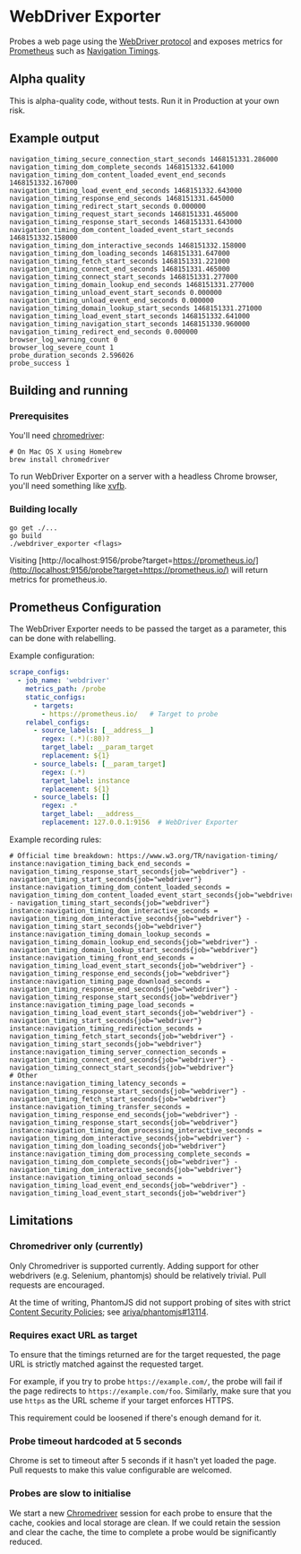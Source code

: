 # WebDriver Exporter

Probes a web page using the [WebDriver protocol][] and exposes metrics for
[Prometheus][] such as [Navigation Timings][].

[Prometheus]: https://prometheus.io/
[Navigation Timings]: https://www.w3.org/TR/navigation-timing/
[WebDriver protocol]: https://www.w3.org/TR/webdriver/

## Alpha quality

This is alpha-quality code, without tests. Run it in Production at your own
risk.

## Example output

```
navigation_timing_secure_connection_start_seconds 1468151331.286000
navigation_timing_dom_complete_seconds 1468151332.641000
navigation_timing_dom_content_loaded_event_end_seconds 1468151332.167000
navigation_timing_load_event_end_seconds 1468151332.643000
navigation_timing_response_end_seconds 1468151331.645000
navigation_timing_redirect_start_seconds 0.000000
navigation_timing_request_start_seconds 1468151331.465000
navigation_timing_response_start_seconds 1468151331.643000
navigation_timing_dom_content_loaded_event_start_seconds 1468151332.158000
navigation_timing_dom_interactive_seconds 1468151332.158000
navigation_timing_dom_loading_seconds 1468151331.647000
navigation_timing_fetch_start_seconds 1468151331.221000
navigation_timing_connect_end_seconds 1468151331.465000
navigation_timing_connect_start_seconds 1468151331.277000
navigation_timing_domain_lookup_end_seconds 1468151331.277000
navigation_timing_unload_event_start_seconds 0.000000
navigation_timing_unload_event_end_seconds 0.000000
navigation_timing_domain_lookup_start_seconds 1468151331.271000
navigation_timing_load_event_start_seconds 1468151332.641000
navigation_timing_navigation_start_seconds 1468151330.960000
navigation_timing_redirect_end_seconds 0.000000
browser_log_warning_count 0
browser_log_severe_count 1
probe_duration_seconds 2.596026
probe_success 1
```

## Building and running

### Prerequisites

You'll need [chromedriver][]:

    # On Mac OS X using Homebrew
    brew install chromedriver

To run WebDriver Exporter on a server with a headless Chrome browser,
you'll need something like [xvfb][].

[chromedriver]: https://sites.google.com/a/chromium.org/chromedriver/
[xvfb]: https://www.x.org/archive/X11R7.6/doc/man/man1/Xvfb.1.xhtml

### Building locally

    go get ./...
    go build
    ./webdriver_exporter <flags>

Visiting [http://localhost:9156/probe?target=https://prometheus.io/](http://localhost:9156/probe?target=https://prometheus.io/)
will return metrics for prometheus.io.

## Prometheus Configuration

The WebDriver Exporter needs to be passed the target as a parameter,
this can be done with relabelling.

Example configuration:

```yaml
scrape_configs:
  - job_name: 'webdriver'
    metrics_path: /probe
    static_configs:
      - targets:
        - https://prometheus.io/   # Target to probe
    relabel_configs:
      - source_labels: [__address__]
        regex: (.*)(:80)?
        target_label: __param_target
        replacement: ${1}
      - source_labels: [__param_target]
        regex: (.*)
        target_label: instance
        replacement: ${1}
      - source_labels: []
        regex: .*
        target_label: __address__
        replacement: 127.0.0.1:9156  # WebDriver Exporter
```


Example recording rules:

```
# Official time breakdown: https://www.w3.org/TR/navigation-timing/
instance:navigation_timing_back_end_seconds = navigation_timing_response_start_seconds{job="webdriver"} - navigation_timing_start_seconds{job="webdriver"}
instance:navigation_timing_dom_content_loaded_seconds = navigation_timing_dom_content_loaded_event_start_seconds{job="webdriver"} - navigation_timing_start_seconds{job="webdriver"}
instance:navigation_timing_dom_interactive_seconds = navigation_timing_dom_interactive_seconds{job="webdriver"} - navigation_timing_start_seconds{job="webdriver"}
instance:navigation_timing_domain_lookup_seconds = navigation_timing_domain_lookup_end_seconds{job="webdriver"} - navigation_timing_domain_lookup_start_seconds{job="webdriver"}
instance:navigation_timing_front_end_seconds = navigation_timing_load_event_start_seconds{job="webdriver"} - navigation_timing_response_end_seconds{job="webdriver"}
instance:navigation_timing_page_download_seconds = navigation_timing_response_end_seconds{job="webdriver"} - navigation_timing_response_start_seconds{job="webdriver"}
instance:navigation_timing_page_load_seconds = navigation_timing_load_event_start_seconds{job="webdriver"} - navigation_timing_start_seconds{job="webdriver"}
instance:navigation_timing_redirection_seconds = navigation_timing_fetch_start_seconds{job="webdriver"} - navigation_timing_start_seconds{job="webdriver"}
instance:navigation_timing_server_connection_seconds = navigation_timing_connect_end_seconds{job="webdriver"} - navigation_timing_connect_start_seconds{job="webdriver"}
# Other
instance:navigation_timing_latency_seconds = navigation_timing_response_start_seconds{job="webdriver"} - navigation_timing_fetch_start_seconds{job="webdriver"}
instance:navigation_timing_transfer_seconds = navigation_timing_response_end_seconds{job="webdriver"} - navigation_timing_response_start_seconds{job="webdriver"}
instance:navigation_timing_dom_processing_interactive_seconds = navigation_timing_dom_interactive_seconds{job="webdriver"} - navigation_timing_dom_loading_seconds{job="webdriver"}
instance:navigation_timing_dom_processing_complete_seconds = navigation_timing_dom_complete_seconds{job="webdriver"} - navigation_timing_dom_interactive_seconds{job="webdriver"}
instance:navigation_timing_onload_seconds = navigation_timing_load_event_end_seconds{job="webdriver"} - navigation_timing_load_event_start_seconds{job="webdriver"}
```

## Limitations

### Chromedriver only (currently)

Only Chromedriver is supported currently. Adding support for other webdrivers
(e.g. Selenium, phantomjs) should be relatively trivial. Pull requests are
encouraged.

At the time of writing, PhantomJS did not support probing of sites with strict
[Content Security Policies][]; see [ariya/phantomjs#13114][].

[Content Security Policies]: https://www.w3.org/TR/CSP1/
[ariya/phantomjs#13114]: https://github.com/ariya/phantomjs/issues/13114

### Requires exact URL as target

To ensure that the timings returned are for the target requested, the page URL
is strictly matched against the requested target.

For example, if you try to probe `https://example.com/`, the probe will fail if
the page redirects to `https://example.com/foo`. Similarly, make sure that you
use `https` as the URL scheme if your target enforces HTTPS.

This requirement could be loosened if there's enough demand for it.

### Probe timeout hardcoded at 5 seconds

Chrome is set to timeout after 5 seconds if it hasn't yet loaded the page. Pull
requests to make this value configurable are welcomed.

### Probes are slow to initialise

We start a new [Chromedriver][] session for each probe to ensure that the
cache, cookies and local storage are clean. If we could retain the session and
clear the cache, the time to complete a probe would be significantly reduced.
